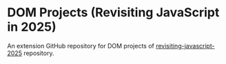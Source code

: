 # DOM Projects (Revisiting JavaScript in 2025)

An extension GitHub repository for DOM projects of [revisiting-javascript-2025](https://github.com/Ashmin-Bhujel/revisiting-javascript-2025) repository.
